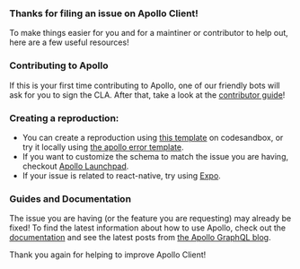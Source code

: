 ### Thanks for filing an issue on Apollo Client!

To make things easier for you and for a maintiner or contributor to help out, here are a few useful resources!

### Contributing to Apollo
If this is your first time contributing to Apollo, one of our friendly bots will ask for you to sign the CLA. After that, take a look at the [contributor guide](https://github.com/apollographql/apollo-client/blob/master/CONTRIBUTING.md)!

### Creating a reproduction:
- You can create a reproduction using [this template](https://codesandbox.io/s/7361K9q6w) on codesandbox, or try it locally using [the apollo error template](https://github.com/apollographql/react-apollo-error-template).
- If you want to customize the schema to match the issue you are having, checkout [Apollo Launchpad](https://launchpad.graphql.com/new).
- If your issue is related to react-native, try using [Expo](https://snack.expo.io/).

### Guides and Documentation
The issue you are having (or the feature you are requesting) may already be fixed! To find the latest information about how to use Apollo, check out the [documentation](http://www.apollographql.com/docs/) and see the latest posts from [the Apollo GraphQL blog](https://blog.apollographql.com/).

Thank you again for helping to improve Apollo Client!
